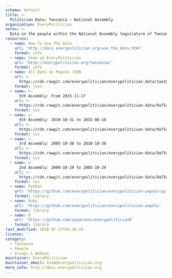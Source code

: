 ```yaml
---
schema: default
title: >-
  Politician Data: Tanzania — National Assembly
organization: EveryPolitician
notes: >-
  Data on the people within the National Assembly legislature of Tanzania.
resources:
  - name: How To Use The Data
    url: 'http://docs.everypolitician.org/use_the_data.html'
    format: info
  - name: View on EveryPolitician
    url: 'http://everypolitician.org/tanzania/'
    format: info
  - name: All Data as Popolo JSON
    url: >-
      https://cdn.rawgit.com/everypolitician/everypolitician-data/1aa18a137bdbc8ea5d6d62714424330860ceeaab/data/Tanzania/Assembly/ep-popolo-v1.0.json
    format: json
  - name: >-
      5th Assembly: From 2015-11-17
    url: >-
      https://cdn.rawgit.com/everypolitician/everypolitician-data/9a75c94fb3f01a45e5616242dec9743ba96f137f/data/Tanzania/Assembly/term-5.csv
    format: csv
  - name: >-
      4th Assembly: 2010-10-31 to 2015-06-18
    url: >-
      https://cdn.rawgit.com/everypolitician/everypolitician-data/9a75c94fb3f01a45e5616242dec9743ba96f137f/data/Tanzania/Assembly/term-4.csv
    format: csv
  - name: >-
      3rd Assembly: 2005-10-30 to 2010-10-30
    url: >-
      https://cdn.rawgit.com/everypolitician/everypolitician-data/9a75c94fb3f01a45e5616242dec9743ba96f137f/data/Tanzania/Assembly/term-3.csv
    format: csv
  - name: >-
      2nd Assembly: 2000-10-29 to 2005-10-29
    url: >-
      https://cdn.rawgit.com/everypolitician/everypolitician-data/9a75c94fb3f01a45e5616242dec9743ba96f137f/data/Tanzania/Assembly/term-2.csv
    format: csv
  - name: Python
    url: 'https://github.com/everypolitician/everypolitician-popolo-python'
    format: library
  - name: Ruby
    url: 'https://github.com/everypolitician/everypolitician-popolo'
    format: library
  - name: R
    url: 'https://github.com/ajparsons/everypoliticianR'
    format: library
last_modified: 2018-07-17T04:30:16
license: ''
category:
  - Tanzania
  - People
  - Groups & Bodies
maintainer: EveryPolitician
maintainer_email: team@everypolitician.org
more_info: http://docs.everypolitician.org
---
```


